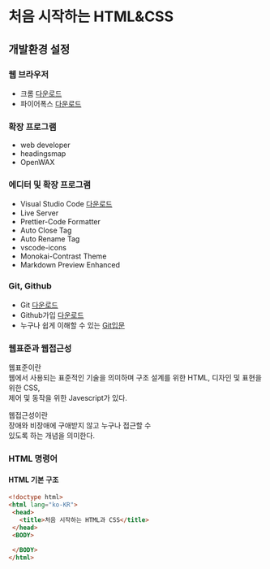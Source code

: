 # 처음 시작하는 HTML&CSS
## 개발환경 설정
### 웹 브라우저
 * 크롬 [다운로드](https://www.google.co.kr/chrome/index.html)  
 * 파이어폭스 [다운로드](https://www.mozilla.org/ko/firefox/new/)
 ### 확장 프로그램
 * web developer
 * headingsmap
 * OpenWAX

 ### 에디터 및 확장 프로그램
 * Visual Studio Code [다운로드](https://code.visualstudio.com/)
 * Live Server
 * Prettier-Code Formatter
 * Auto Close Tag
 * Auto Rename Tag
 * vscode-icons
 * Monokai-Contrast Theme
 * Markdown Preview Enhanced

 ### Git, Github
 * Git [다운로드](https://git-scm.com/downloads)
 * Github가입 [다운로드](https://github.com/)
 * 누구나 쉽게 이해할 수 있는 [Git입문](https://backlog.com/git-tutorial/kr/)

 ### 웹표준과 웹접근성
 웹표준이란  
 웹에서 사용되는 표준적인 기술을 의미하며 구조 설계를 위한 HTML, 디자인 및 표현을 위한 CSS,  
 제어 및 동작을 위한 Javescript가 있다.

 웹접근성이란  
 장애와 비장애에 구애받지 않고 누구나 접근할 수  
 있도록 하는 개념을 의미한다.

 ### HTML 명령어
 #### HTML 기본 구조
 ```html
<!doctype html>
<html lang="ko-KR">
  <head>
    <title>처음 시작하는 HTML과 CSS</title>
  </head>
  <BODY>
      
  </BODY>
</html>
 ```
